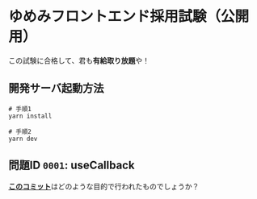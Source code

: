 # ゆめみフロントエンド採用試験（公開用）

この試験に合格して、君も**有給取り放題**や！

## 開発サーバ起動方法

```
# 手順1
yarn install

# 手順2
yarn dev
```

## 問題ID `0001`: useCallback
[**このコミット**](https://github.com/yumemi-tokumoto/frontend-test/commit/1d3e549327ce4df1455d14742cf808acdbeb0b13)はどのような目的で行われたものでしょうか？

<!--
## 問題ID `0002`: このコメントアウトを外して問題のタイトルを記入してください。
ここに問題の本文を書いてください。
-->

<!--
## 問題ID `0003`: このコメントアウトを外して問題のタイトルを記入してください。
ここに問題の本文を書いてください。
-->

<!--
## 問題ID `0003`: このコメントアウトを外して問題のタイトルを記入してください。
ここに問題の本文を書いてください。
-->

<!--
## 問題ID `0004`: このコメントアウトを外して問題のタイトルを記入してください。
ここに問題の本文を書いてください。
-->

<!--
## 問題ID `0005`: このコメントアウトを外して問題のタイトルを記入してください。
ここに問題の本文を書いてください。
-->

<!--
## 問題ID `0006`: このコメントアウトを外して問題のタイトルを記入してください。
ここに問題の本文を書いてください。
-->

<!--
## 問題ID `0007`: このコメントアウトを外して問題のタイトルを記入してください。
ここに問題の本文を書いてください。
-->

<!--
## 問題ID `0008`: このコメントアウトを外して問題のタイトルを記入してください。
ここに問題の本文を書いてください。
-->

<!--
## 問題ID `0009`: このコメントアウトを外して問題のタイトルを記入してください。
ここに問題の本文を書いてください。
-->

<!--
## 問題ID 00010: このコメントアウトを外して問題のタイトルを記入してください。
ここに問題の本文を書いてください。
-->